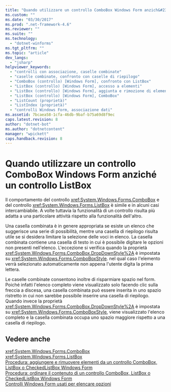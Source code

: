 ```yaml
---
title: "Quando utilizzare un controllo ComboBox Windows Form anzich&#233; un controllo ListBox | Microsoft Docs"
ms.custom: ""
ms.date: "03/30/2017"
ms.prod: ".net-framework-4.6"
ms.reviewer: ""
ms.suite: ""
ms.technology: 
  - "dotnet-winforms"
ms.tgt_pltfrm: ""
ms.topic: "article"
dev_langs: 
  - "jsharp"
helpviewer_keywords: 
  - "controlli con associazione, caselle combinate"
  - "caselle combinate, confronto con caselle di riepilogo"
  - "ComboBox (controllo) [Windows Form], confronto con ListBox"
  - "ListBox (controllo) [Windows Form], accesso a elementi"
  - "ListBox (controllo) [Windows Form], aggiunta e rimozione di elementi"
  - "ListBox (controllo) [Windows Form], ComboBox"
  - "ListCount (proprietà)"
  - "ListIndex (proprietà)"
  - "controlli Windows Form, associazione dati"
ms.assetid: 7bcaea58-1cfa-46db-9baf-b75a69d8f9ec
caps.latest.revision: 8
author: "dotnet-bot"
ms.author: "dotnetcontent"
manager: "wpickett"
caps.handback.revision: 8
---
```

# Quando utilizzare un controllo ComboBox Windows Form anzich&#233; un controllo ListBox
Il comportamento del controllo <xref:System.Windows.Forms.ComboBox> e del controllo <xref:System.Windows.Forms.ListBox> è simile e in alcuni casi intercambiabile.  A volte tuttavia la funzionalità di un controllo risulta più adatta a una particolare attività rispetto alla funzionalità dell'altro.  
  
 Una casella combinata è in genere appropriata se esiste un elenco che suggerisce una serie di possibilità, mentre una casella di riepilogo risulta utile se si desidera limitare la selezione delle voci in elenco.  La casella combinata contiene una casella di testo in cui è possibile digitare le opzioni non presenti nell'elenco.  L'eccezione si verifica quando la proprietà <xref:System.Windows.Forms.ComboBox.DropDownStyle%2A> è impostata su <xref:System.Windows.Forms.ComboBoxStyle>.  nel qual caso l'elemento verrà selezionato automaticamente non appena l'utente digita la prima lettera.  
  
 Le caselle combinate consentono inoltre di risparmiare spazio nel form.  Poiché infatti l'elenco completo viene visualizzato solo facendo clic sulla freccia a discesa, una casella combinata può essere inserita in uno spazio ristretto in cui non sarebbe possibile inserire una casella di riepilogo.  Quando invece la proprietà <xref:System.Windows.Forms.ComboBox.DropDownStyle%2A> è impostata su <xref:System.Windows.Forms.ComboBoxStyle>, viene visualizzato l'elenco completo e la casella combinata occupa uno spazio maggiore rispetto a una casella di riepilogo.  
  
## Vedere anche  
 <xref:System.Windows.Forms.ComboBox>   
 <xref:System.Windows.Forms.ListBox>   
 [Procedura: aggiungere e rimuovere elementi da un controllo ComboBox, ListBox o CheckedListBox Windows Form](../../../../docs/framework/winforms/controls/add-and-remove-items-from-a-wf-combobox.md)   
 [Procedura: ordinare il contenuto di un controllo ComboBox, ListBox o CheckedListBox Windows Form](../../../../docs/framework/winforms/controls/sort-the-contents-of-a-wf-combobox-listbox-or-checkedlistbox-control.md)   
 [Controlli Windows Form usati per elencare opzioni](../../../../docs/framework/winforms/controls/windows-forms-controls-used-to-list-options.md)